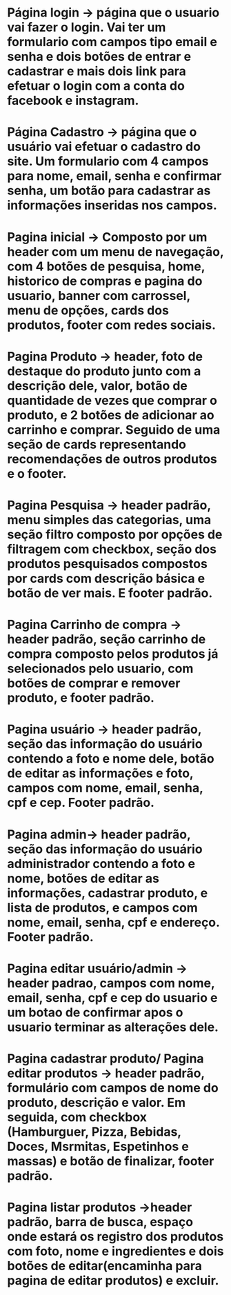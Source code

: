 # Página login -> página que o usuario vai fazer o login. Vai ter um formulario com campos tipo email e senha e dois botões de entrar e cadastrar e mais dois link para efetuar o login com a conta do facebook e instagram.
# Página Cadastro -> página que o usuário vai efetuar o cadastro do site. Um formulario com 4 campos para nome, email, senha e confirmar senha, um botão para cadastrar as informações inseridas nos campos.
# Pagina inicial -> Composto por um header com um menu de navegação, com 4 botões de pesquisa, home, historico de compras e pagina do usuario, banner com carrossel, menu de opções, cards dos produtos, footer com redes sociais.
# Pagina Produto -> header, foto de destaque do produto junto com a descrição dele, valor, botão de quantidade de vezes que comprar o produto, e 2 botões de adicionar ao carrinho e comprar. Seguido de uma seção de cards representando recomendações de outros produtos e o footer. 
# Pagina Pesquisa -> header padrão, menu simples das categorias, uma seção filtro composto por opções de filtragem com checkbox, seção dos produtos pesquisados compostos por cards com descrição básica e botão de ver mais. E footer padrão. 
# Pagina Carrinho de compra -> header padrão, seção carrinho de compra composto pelos produtos já selecionados pelo usuario, com botões de comprar e remover produto, e footer padrão.
# Pagina usuário -> header padrão, seção das informação do usuário contendo a foto e nome dele, botão de editar as informações e foto, campos com nome, email, senha, cpf e cep. Footer padrão.
# Pagina admin-> header padrão, seção das informação do usuário administrador contendo a foto e nome, botões de editar as informações, cadastrar produto, e lista de produtos, e campos com nome, email, senha, cpf e endereço. Footer padrão.
# Pagina editar usuário/admin -> header padrao, campos com nome, email, senha, cpf e cep do usuario e um botao de confirmar apos o usuario terminar as alterações dele.
# Pagina cadastrar produto/ Pagina editar produtos -> header padrão, formulário com campos de nome do produto, descrição e valor. Em seguida, com checkbox (Hamburguer, Pizza, Bebidas, Doces, Msrmitas, Espetinhos  e massas) e botão de finalizar, footer padrão.
# Pagina listar produtos ->header padrão, barra de busca, espaço onde estará os registro dos produtos com foto, nome e ingredientes e dois botões de editar(encaminha para pagina de editar produtos) e excluir.
